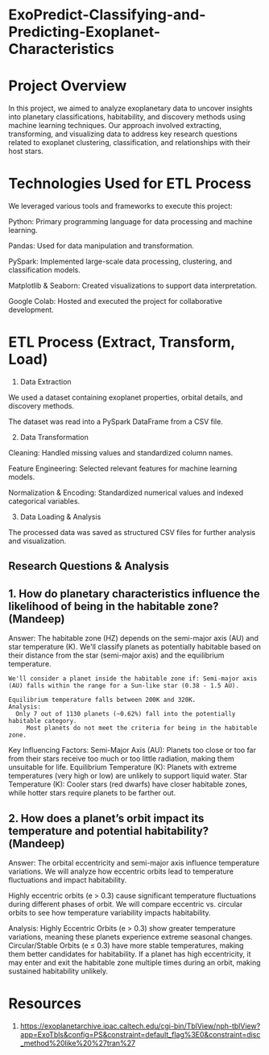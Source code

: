 # ExoPredict-Classifying-and-Predicting-Exoplanet-Characteristics

# Project Overview
   In this project, we aimed to analyze exoplanetary data to uncover insights into planetary classifications, habitability, and discovery methods using machine learning techniques. Our approach involved extracting, transforming, and visualizing data to address key research questions related to exoplanet clustering, classification, and relationships with their host stars.
   
# Technologies Used for ETL Process

  We leveraged various tools and frameworks to execute this project:

 Python: Primary programming language for data processing and machine learning.

 Pandas: Used for data manipulation and transformation.

 PySpark: Implemented large-scale data processing, clustering, and classification models.

 Matplotlib & Seaborn: Created visualizations to support data interpretation.

 Google Colab: Hosted and executed the project for collaborative development.
 
 # ETL Process (Extract, Transform, Load)

1. Data Extraction

We used a dataset containing exoplanet properties, orbital details, and discovery methods.

The dataset was read into a PySpark DataFrame from a CSV file.

2. Data Transformation

Cleaning: Handled missing values and standardized column names.

Feature Engineering: Selected relevant features for machine learning models.

Normalization & Encoding: Standardized numerical values and indexed categorical variables.

3. Data Loading & Analysis

The processed data was saved as structured CSV files for further analysis and visualization.

## Research Questions & Analysis

## 1. How do planetary characteristics influence the likelihood of being in the habitable zone? (Mandeep)

Answer: The habitable zone (HZ) depends on the semi-major axis (AU) and star temperature (K). We'll classify planets as potentially habitable based on their distance from the star (semi-major axis) and the equilibrium temperature.

    We'll consider a planet inside the habitable zone if: Semi-major axis (AU) falls within the range for a Sun-like star (0.38 - 1.5 AU).

    Equilibrium temperature falls between 200K and 320K.
    Analysis: 
      Only 7 out of 1130 planets (~0.62%) fall into the potentially habitable category.
         Most planets do not meet the criteria for being in the habitable zone.
Key Influencing Factors:
        Semi-Major Axis (AU): Planets too close or too far from their stars receive too much or too little radiation, making them unsuitable for life.
       Equilibrium Temperature (K): Planets with extreme temperatures (very high or low) are unlikely to support liquid water.
       Star Temperature (K): Cooler stars (red dwarfs) have closer habitable zones, while hotter stars require planets to be farther out.

## 2. How does a planet’s orbit impact its temperature and potential habitability?(Mandeep)

Answer: The orbital eccentricity and semi-major axis influence temperature variations. We will analyze how eccentric orbits lead to temperature fluctuations and impact habitability.

   Highly eccentric orbits (e > 0.3) cause significant temperature fluctuations during different phases of orbit. We will compare eccentric vs. circular orbits to see how temperature variability impacts habitability.

Analysis: 
    Highly Eccentric Orbits (e > 0.3) show greater temperature variations, meaning these planets experience extreme seasonal changes.
   Circular/Stable Orbits (e ≤ 0.3) have more stable temperatures, making them better candidates for habitability.
   If a planet has high eccentricity, it may enter and exit the habitable zone multiple times during an orbit, making sustained habitability unlikely.


# Resources
1. https://exoplanetarchive.ipac.caltech.edu/cgi-bin/TblView/nph-tblView?app=ExoTbls&config=PS&constraint=default_flag%3E0&constraint=disc_method%20like%20%27tran%27

